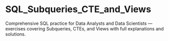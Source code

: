 # SQL_Subqueries_CTE_and_Views
Comprehensive SQL practice for Data Analysts and Data Scientists — exercises covering Subqueries, CTEs, and Views with full explanations and solutions.
